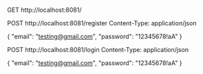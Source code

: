 GET http://localhost:8081/


POST http://localhost:8081/register
Content-Type: application/json

{
    "email": "testing@gmail.com",
    "password": "12345678!aA"
}

POST http://localhost:8081/login
Content-Type: application/json

{
    "email": "testing@gmail.com",
    "password": "12345678!aA"
}
